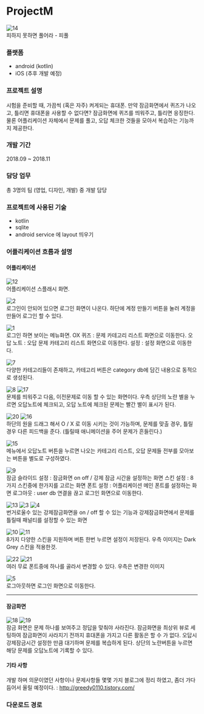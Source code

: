 # ProjectM
![14] <br>
피하지 못하면 풀어라 - 피풀

### 플랫폼

- android (kotlin)
- iOS (추후 개발 예정)

### 프로젝트 설명

시험을 준비할 때, 가끔씩 (혹은 자주) 켜게되는 휴대폰. 만약 잠금화면에서 퀴즈가 나오고, 틀리면 휴대폰을 사용할 수 없다면? 
잠금화면에 퀴즈를 띄워주고, 틀리면 응징한다. 
물론 어플리케이션 자체에서 문제를 풀고, 오답 체크한 것들을 모아서 복습하는 기능까지 제공한다.

### 개발 기간

2018.09 ~ 2018.11

### 담당 업무

총 3명의 팀 (영업, 디자인, 개발) 중 개발 담당

### 프로젝트에 사용된 기술

- kotlin
- sqlite
- android service 에 layout 띄우기

### 어플리케이션 흐름과 설명

#### 어플리케이션

![12] <br>
어플리케이션 스플래시 화면.

![2] <br>
로그인이 안되어 있으면 로그인 화면이 나온다. 하단에 계정 만들기 버튼을 눌러 계정을 만들어 로그인 할 수 있다.

![1] <br>
로그인 하면 보이는 메뉴화면.
 OX 퀴즈 : 문제 카테고리 리스트 화면으로 이동한다.
 오답 노트 : 오답 문제 카테고리 리스트 화면으로 이동한다.
 설정 : 설정 화면으로 이동한다.

![7] <br>
다양한 카테고리들이 존재하고, 카테고리 버튼은 category db에 담긴 내용으로 동적으로 생성된다.

![8] ![17] <br> 
문제를 띄워주고 다음, 이전문제로 이동 할 수 있는 화면이다.
우측 상단의 노란 별을 누르면 오답노트에 체크되고, 오답 노트에 체크된 문제는 빨간 별이 표시가 된다.

![20] ![16] <br>
하단의 원을 드래그 해서 O / X 로 이동 시키는 것이 가능하며, 문제를 맞출 경우, 틀릴 경우 다른 피드백을 준다. (틀릴때 애니메이션을 주어 문제가 흔들린다.)

![15] <br>
메뉴에서 오답노트 버튼을 누르면 나오는 카테고리 리스트, 오답 문제들 전부를 모아보는 버튼을 별도로 구성하였다.

![9] <br>
 잠금 슬라이드 설정 : 잠금화면 on off / 강제 잠금 시간을 설정하는 화면
 스킨 설정 : 8가지 스킨중에 한가지를 고르는 화면
 폰트 설정 : 어플리케이션 메인 폰트를 설정하는 화면
 로그아웃 : user db 연결을 끊고 로그인 화면으로 이동한다.

![13] ![3] ![4] <br>
번거로울수 있는 강제잠금화면을 on / off 할 수 있는 기능과
강제잠금화면에서 문제를 틀릴때 패널티를 설정할 수 있는 화면

![10] ![11] <br>
8가지 다양한 스킨을 지원하며 버튼 한번 누르면 설정이 저장된다. 우측 이미지는 Dark Grey 스킨을 적용한것.

![22] ![21] <br>
여러 무료 폰트중에 하나를 골라서 변경할 수 있다. 우측은 변경한 이미지

![5] <br>
로그아웃하면 로그인 화면으로 이동한다.

<hr>

#### 잠금화면

![18] ![19] <br>
잠금 화면은 문제 하나를 보여주고 정답을 맞춰야 사라진다. 잠금화면을 최상위 뷰로 세팅하여 잠금화면이 사라지기 전까지 휴대폰을 가지고 다른 활동은 할 수 가 없다.
오답시 강제잠금시간 설정한 만큼 대기하며 문제를 복습하게 된다.
상단의 노란버튼을 누르면 해당 문제를 오답노트에 기록할 수 있다.

#### 기타 사항

개발 하며 의문이였던 사항이나 문제사항들 몇몇 가지 블로그에 정리 하였고, 좀더 가다듬어서 올릴 예정이다. : http://greedy0110.tistory.com/

[1]: images/greedy0110로그인성공.jpg
[2]: images/greedy0110로그인실패.jpg
[3]: images/강제잠금설정화면.jpg
[4]: images/강제잠금시간선택.jpg
[5]: images/로그아웃누르면.jpg
[6]: images/메뉴화면.jpg
[7]: images/문제카테고리화면.jpg
[8]: images/문제화면.jpg
[9]: images/설정화면.jpg
[10]: images/스킨설정화면.jpg
[11]: images/스킨을바꾸면.jpg
[12]: images/스플래쉬화면.jpg
[13]: images/슬라이드켜기끄기화면.jpg
[14]: images/아이콘.png
[15]: images/오답노트가없는항목을눌렀을때.jpg
[16]: images/오답시화면.jpg
[17]: images/우측상단노란별누르기.jpg
[18]: images/잠금화면.jpg
[19]: images/잠금화면에서문제에틀리면.jpg
[20]: images/정답시화면.jpg
[21]: images/폰트변경.jpg
[22]: images/폰트선택.jpg

### 다운로드 경로